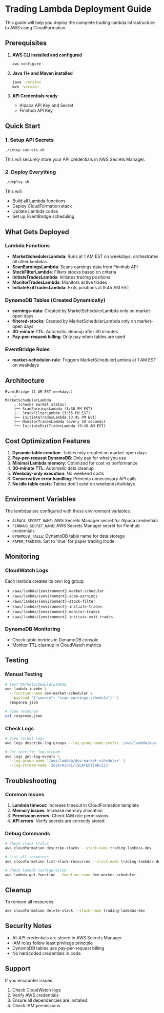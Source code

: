 # Trading Lambda Deployment Guide

This guide will help you deploy the complete trading lambda infrastructure to AWS using CloudFormation.

## Prerequisites

1. **AWS CLI installed and configured**
   ```bash
   aws configure
   ```

2. **Java 11+ and Maven installed**
   ```bash
   java -version
   mvn -version
   ```

3. **API Credentials ready**
   - Alpaca API Key and Secret
   - Finnhub API Key

## Quick Start

### 1. Setup API Secrets
```bash
./setup-secrets.sh
```
This will securely store your API credentials in AWS Secrets Manager.

### 2. Deploy Everything
```bash
./deploy.sh
```
This will:
- Build all Lambda functions
- Deploy CloudFormation stack
- Update Lambda codes
- Set up EventBridge scheduling

## What Gets Deployed

### Lambda Functions
- **MarketSchedulerLambda**: Runs at 1 AM EST on weekdays, orchestrates all other lambdas
- **ScanEarningsLambda**: Scans earnings data from Finnhub API
- **StockFilterLambda**: Filters stocks based on criteria
- **InitiateTradesLambda**: Initiates trading positions
- **MonitorTradesLambda**: Monitors active trades
- **InitiateExitTradesLambda**: Exits positions at 9:45 AM EST

### DynamoDB Tables (Created Dynamically)
- **earnings-data**: Created by MarketSchedulerLambda only on market-open days
- **filtered-stocks**: Created by MarketSchedulerLambda only on market-open days
- **30-minute TTL**: Automatic cleanup after 30 minutes
- **Pay-per-request billing**: Only pay when tables are used

### EventBridge Rules
- **market-scheduler-rule**: Triggers MarketSchedulerLambda at 1 AM EST on weekdays

## Architecture

```
EventBridge (1 AM EST weekdays)
    ↓
MarketSchedulerLambda
    ↓ (checks market status)
    ├── ScanEarningsLambda (3:30 PM EST)
    ├── StockFilterLambda (3:35 PM EST)
    ├── InitiateTradesLambda (3:45 PM EST)
    ├── MonitorTradesLambda (every 30 seconds)
    └── InitiateExitTradesLambda (9:45 AM EST)
```

## Cost Optimization Features

1. **Dynamic table creation**: Tables only created on market-open days
2. **Pay-per-request DynamoDB**: Only pay for what you use
3. **Minimal Lambda memory**: Optimized for cost vs performance
4. **30-minute TTL**: Automatic data cleanup
5. **Weekday-only execution**: No weekend costs
6. **Conservative error handling**: Prevents unnecessary API calls
7. **No idle table costs**: Tables don't exist on weekends/holidays

## Environment Variables

The lambdas are configured with these environment variables:

- `ALPACA_SECRET_NAME`: AWS Secrets Manager secret for Alpaca credentials
- `FINNHUB_SECRET_NAME`: AWS Secrets Manager secret for Finnhub credentials
- `DYNAMODB_TABLE`: DynamoDB table name for data storage
- `PAPER_TRADING`: Set to 'true' for paper trading mode

## Monitoring

### CloudWatch Logs
Each lambda creates its own log group:
- `/aws/lambda/{environment}-market-scheduler`
- `/aws/lambda/{environment}-scan-earnings`
- `/aws/lambda/{environment}-stock-filter`
- `/aws/lambda/{environment}-initiate-trades`
- `/aws/lambda/{environment}-monitor-trades`
- `/aws/lambda/{environment}-initiate-exit-trades`

### DynamoDB Monitoring
- Check table metrics in DynamoDB console
- Monitor TTL cleanup in CloudWatch metrics

## Testing

### Manual Testing
```bash
# Test MarketSchedulerLambda
aws lambda invoke \
  --function-name dev-market-scheduler \
  --payload '{"source": "scan-earnings-schedule"}' \
  response.json

# View response
cat response.json
```

### Check Logs
```bash
# View recent logs
aws logs describe-log-groups --log-group-name-prefix '/aws/lambda/dev-'

# Get specific log stream
aws logs get-log-events \
  --log-group-name '/aws/lambda/dev-market-scheduler' \
  --log-stream-name '2024/01/01/[$LATEST]abc123'
```

## Troubleshooting

### Common Issues

1. **Lambda timeout**: Increase timeout in CloudFormation template
2. **Memory issues**: Increase memory allocation
3. **Permission errors**: Check IAM role permissions
4. **API errors**: Verify secrets are correctly stored

### Debug Commands
```bash
# Check stack status
aws cloudformation describe-stacks --stack-name trading-lambdas-dev

# List all resources
aws cloudformation list-stack-resources --stack-name trading-lambdas-dev

# Check lambda configuration
aws lambda get-function --function-name dev-market-scheduler
```

## Cleanup

To remove all resources:
```bash
aws cloudformation delete-stack --stack-name trading-lambdas-dev
```

## Security Notes

- All API credentials are stored in AWS Secrets Manager
- IAM roles follow least privilege principle
- DynamoDB tables use pay-per-request billing
- No hardcoded credentials in code

## Support

If you encounter issues:
1. Check CloudWatch logs
2. Verify AWS credentials
3. Ensure all dependencies are installed
4. Check IAM permissions
